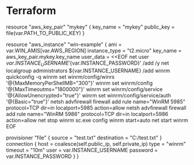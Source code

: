 # Terraform
resource "aws_key_pair" "mykey" {
  key_name   = "mykey"
  public_key = file(var.PATH_TO_PUBLIC_KEY)
}

resource "aws_instance" "win-example" {
  ami           = var.WIN_AMIS[var.AWS_REGION]
  instance_type = "t2.micro"
  key_name      = aws_key_pair.mykey.key_name
  user_data     = <<EOF
<powershell>
net user ${var.INSTANCE_USERNAME} '${var.INSTANCE_PASSWORD}' /add /y
net localgroup administrators ${var.INSTANCE_USERNAME} /add
winrm quickconfig -q
winrm set winrm/config/winrs '@{MaxMemoryPerShellMB="300"}'
winrm set winrm/config '@{MaxTimeoutms="1800000"}'
winrm set winrm/config/service '@{AllowUnencrypted="true"}'
winrm set winrm/config/service/auth '@{Basic="true"}'
netsh advfirewall firewall add rule name="WinRM 5985" protocol=TCP dir=in localport=5985 action=allow
netsh advfirewall firewall add rule name="WinRM 5986" protocol=TCP dir=in localport=5986 action=allow
net stop winrm
sc.exe config winrm start=auto
net start winrm
</powershell>
EOF


  provisioner "file" {
    source = "test.txt"
    destination = "C:/test.txt"
  }
  connection {
    host = coalesce(self.public_ip, self.private_ip)
    type = "winrm"
    timeout = "10m"
    user = var.INSTANCE_USERNAME
    password = var.INSTANCE_PASSWORD
  }
}
